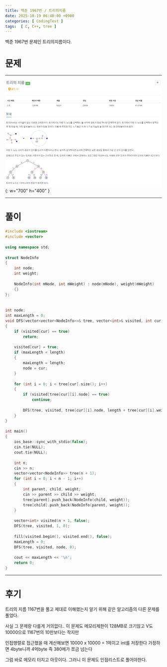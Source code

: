 ```yaml
---
title: 백준 1967번 / 트리의지름
date: 2025-10-19 06:40:00 +0900
categories: [ CodingTest ]  
tags:  [ C, C++, tree ]
---
```


백준 1967번 문제인 트리의지름이다.

# 문제   
---------------------------------------

![Desktop View](/assets/img/트리의지름1967.png){: w="700" h="400" }

---------------------------------------

# 풀이

```c++
#include <iostream>
#include <vector>

using namespace std;

struct NodeInfo
{
	int node;
	int weight;

	NodeInfo(int mNode, int mWeight) : node(mNode), weight(mWeight)
	{}
};


int node;
int maxLength = 0;
void DFS(vector<vector<NodeInfo>>& tree, vector<int>& visited, int cur, int length)
{
	if (visited[cur] == true)
		return;

	visited[cur] = true;
	if (maxLength < length)
	{
		maxLength = length;
		node = cur;
	}

	for (int i = 0; i < tree[cur].size(); i++)
	{
		if (visited[tree[cur][i].node] == true)
			continue;

		DFS(tree, visited, tree[cur][i].node, length + tree[cur][i].weight);
	}
}

int main()
{
	ios_base::sync_with_stdio(false);
	cin.tie(NULL);
	cout.tie(NULL);

	int n;
	cin >> n;
	vector<vector<NodeInfo>> tree(n + 1);
	for (int i = 0; i < n - 1; i++)
	{
		int parent, child, weight;
		cin >> parent >> child >> weight;
		tree[parent].push_back(NodeInfo(child, weight));
		tree[child].push_back(NodeInfo(parent, weight));
	}

	vector<int> visited(n + 1, false);
	DFS(tree, visited, 1, 0);

	fill(visited.begin(), visited.end(), false);
	maxLength = 0;
	DFS(tree, visited, node, 0);

	cout << maxLength << '\n';
	return 0;
}
```
---------------------------------------

# 후기

트리의 지름 1167번을 풀고 제대로 이해했는지 알기 위해 같은 알고리즘의 다른 문제를 풀었다.

사실 그 문제랑 다를게 거의없다.. 이 문제도 메모리제한이 128MB로 크기않고 V도 10000으로 1167번의 10만보다는 작지만

인접행렬로 접근했을 때 계산해보면 10000 x 10000 = 1억이고 int를 저장한다 가정하면 4byte니까 4억byte 즉 380메가 쪼금 넘는다

그럼 바로 메모리 터지고 아웃이다. 그러니 이 문제도 인접리스트로 풀어야한다.
